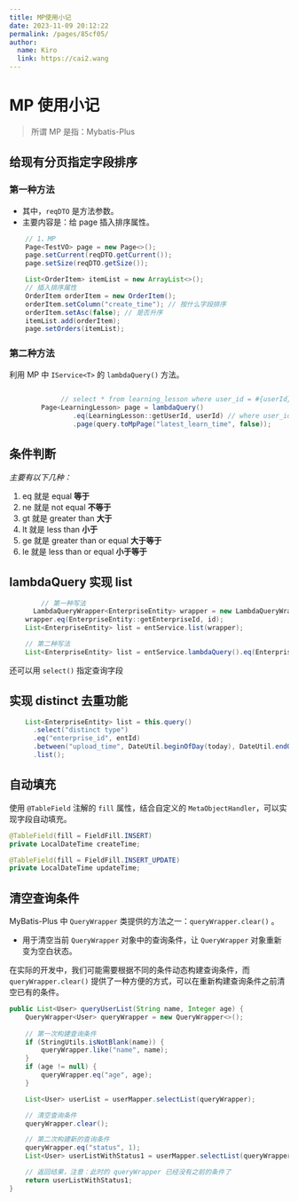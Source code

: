 ```yaml
---
title: MP使用小记
date: 2023-11-09 20:12:22
permalink: /pages/85cf05/
author: 
  name: Kiro
  link: https://cai2.wang
---
```

# MP 使用小记

> 所谓 MP 是指：Mybatis-Plus

## 给现有分页指定字段排序

### 第一种方法

- 其中，`reqDTO` 是方法参数。
- 主要内容是：给 page 插入排序属性。

```java
    // 1、MP
    Page<TestVO> page = new Page<>();
    page.setCurrent(reqDTO.getCurrent());
    page.setSize(reqDTO.getSize());

    List<OrderItem> itemList = new ArrayList<>();
    // 插入排序属性
    OrderItem orderItem = new OrderItem();
    orderItem.setColumn("create_time"); // 按什么字段排序
    orderItem.setAsc(false); // 是否升序
    itemList.add(orderItem);
    page.setOrders(itemList);

```

### 第二种方法

利用 MP 中 `IService<T>` 的 `lambdaQuery()` 方法。

```java
        
			 // select * from learning_lesson where user_id = #{userId} order by latest_learn_time desc limit #{offset}, #{size}
        Page<LearningLesson> page = lambdaQuery()
                .eq(LearningLesson::getUserId, userId) // where user_id = #{userId}
                .page(query.toMpPage("latest_learn_time", false));

```

## 条件判断

*主要有以下几种：*

1. eq 就是 equal **等于** 
2. ne 就是 not equal **不等于** 
3. gt 就是 greater than **大于**  
4. lt 就是 less than **小于** 
5. ge 就是 greater than or equal **大于等于** 
6. le 就是 less than or equal **小于等于**

## lambdaQuery 实现 list

```java
		// 第一种写法
	  LambdaQueryWrapper<EnterpriseEntity> wrapper = new LambdaQueryWrapper<>();
    wrapper.eq(EnterpriseEntity::getEnterpriseId, id);
    List<EnterpriseEntity> list = entService.list(wrapper);

    // 第二种写法
    List<EnterpriseEntity> list = entService.lambdaQuery().eq(EnterpriseEntity::getEnterpriseId, id).list();
```

还可以用 `select()` 指定查询字段

## 实现 distinct 去重功能

```java
    List<EnterpriseEntity> list = this.query()
      .select("distinct type")
      .eq("enterprise_id", entId)
      .between("upload_time", DateUtil.beginOfDay(today), DateUtil.endOfDay(today))
      .list();
```



## 自动填充

使用 `@TableField` 注解的 `fill` 属性，结合自定义的 `MetaObjectHandler`，可以实现字段自动填充。

```java
@TableField(fill = FieldFill.INSERT)
private LocalDateTime createTime;

@TableField(fill = FieldFill.INSERT_UPDATE)
private LocalDateTime updateTime;
```



## 清空查询条件

MyBatis-Plus 中 `QueryWrapper` 类提供的方法之一：`queryWrapper.clear()` 。

- 用于清空当前 `QueryWrapper` 对象中的查询条件，让 `QueryWrapper` 对象重新变为空白状态。

在实际的开发中，我们可能需要根据不同的条件动态构建查询条件，而 `queryWrapper.clear()` 提供了一种方便的方式，可以在重新构建查询条件之前清空已有的条件。

```java
public List<User> queryUserList(String name, Integer age) {
    QueryWrapper<User> queryWrapper = new QueryWrapper<>();
    
    // 第一次构建查询条件
    if (StringUtils.isNotBlank(name)) {
        queryWrapper.like("name", name);
    }
    if (age != null) {
        queryWrapper.eq("age", age);
    }

    List<User> userList = userMapper.selectList(queryWrapper);

    // 清空查询条件
    queryWrapper.clear();

    // 第二次构建新的查询条件
    queryWrapper.eq("status", 1);
    List<User> userListWithStatus1 = userMapper.selectList(queryWrapper);

    // 返回结果，注意：此时的 queryWrapper 已经没有之前的条件了
    return userListWithStatus1;
}
```

